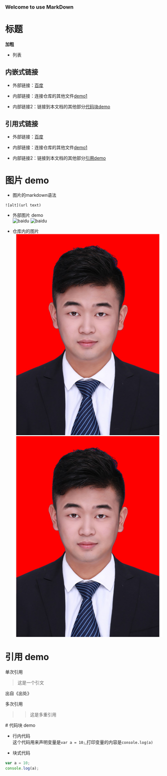 ### Welcome to use MarkDown

# 标题

**加粗**

- 列表

## 内嵌式链接
- 外部链接：[百度](https://www.baidu.com)

- 内部链接：连接仓库的其他文件[demo1](demo1.md)


- 内部链接2：链接到本文档的其他部分[代码块demo](#mark)


## 引用式链接
- 外部链接：[百度](https://www.baidu.com)

- 内部链接：连接仓库的其他文件[demo1](demo1.md)


- 内部链接2：链接到本文档的其他部分[引用demo](#jump)


# 图片 demo

- 图片的markdown语法  
```
![alt](url text)
```
- 外部图片 demo  
![baidu][baidu_logo]
![baidu](https://ss0.bdstatic.com/5aV1bjqh_Q23odCf/static/superman/img/logo/bd_logo1_31bdc765.png "baidu")

- 仓库内的图片  
![][images]
![](images/0print.jpg "images")


<span id="jump"></span>
# 引用 demo
单次引用  
> 这是一个引文
  
出自《出处》  

多次引用  
>> 这是多重引用  

<div id="mark"></div>
# 代码块 demo

- 行内代码  
这个代码用来声明变量是`var a = 10;`,打印变量的内容是`console.log(a)`

- 块式代码  
```javascript
var a = 10;
console.log(a);
```


<!--- 下面是本文档中用到的链接 -->
[百度]: https://www.baidu.com
[baidu]: https://www.baidu.com
[demo1]: demo1.md
[代码块 demo]: demo2.md#代码块-demo

[baidu_logo]: https://ss0.bdstatic.com/5aV1bjqh_Q23odCf/static/superman/img/logo/bd_logo1_31bdc765.png
[images]: images/0print.jpg


